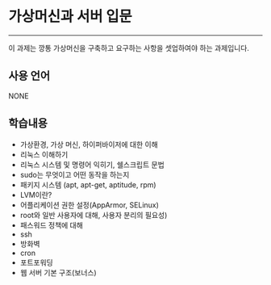 # 가상머신과 서버 입문
---
이 과제는 깡통 가상머신을 구축하고 요구하는 사항을 셋업하여야 하는 과제입니다.
## 사용 언어
NONE
## 학습내용
- 가상환경, 가상 머신, 하이퍼바이저에 대한 이해
- 리눅스 이해하기
- 리눅스 시스템 및 명령어 익히기, 쉘스크립트 문법
- sudo는 무엇이고 어떤 동작을 하는지
- 패키지 시스템 (apt, apt-get, aptitude, rpm)
- LVM이란?
- 어플리케이션 권한 설정(AppArmor, SELinux)
- root와 일반 사용자에 대해, 사용자 분리의 필요성)
- 패스워드 정책에 대해
- ssh
- 방화벽
- cron
- 포트포워딩
- 웹 서버 기본 구조(보너스)

